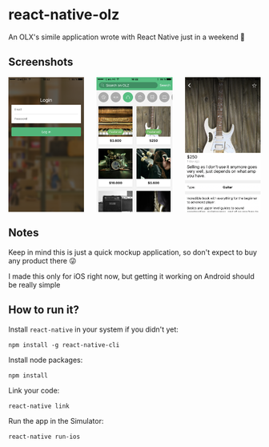 # react-native-olz
An OLX's simile application wrote with React Native just in a weekend 🚀

## Screenshots
<div style="display: flex; flex: 1; justify-content: space-between;">
  <img src="https://raw.githubusercontent.com/sanchan/react-native-olz/screenshots/01.PNG" width="30%"/>
  <img src="https://raw.githubusercontent.com/sanchan/react-native-olz/screenshots/02.PNG" width="30%"/>
  <img src="https://raw.githubusercontent.com/sanchan/react-native-olz/screenshots/03.PNG" width="30%"/>
</div>

## Notes
Keep in mind this is just a quick mockup application, so don't expect to buy any product there 😜

I made this only for iOS right now, but getting it working on Android should be really simple

## How to run it?
Install `react-native` in your system if you didn't yet:

```
npm install -g react-native-cli
```

Install node packages:

```
npm install
```

Link your code:

```
react-native link
```

Run the app in the Simulator:

```
react-native run-ios
```
